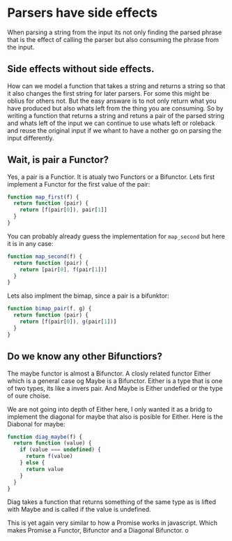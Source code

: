 # Parsers have side effects

When parsing a string from the input its not only finding the parsed phrase that is the effect of calling the parser but also consuming the phrase from the input.

## Side effects without side effects.

How can we model a function that takes a string and returns a string so that it also changes the first string for later parsers. For some this might be oblius for others not. But the easy answare is to not only return what you have produced but also whats left from the thing you are consuming. So by writing a function that returns a string and retuns a pair of the parsed string and whats left of the input we can continue to use whats left or roleback and reuse the original input if we whant to have a nother go on parsing the input differently.

## Wait, is pair a Functor?

Yes, a pair is a Functior. It is atualy two Functors or a Bifunctor. Lets first implement a Functor for the first value of the pair:

``` js
function map_first(f) {
  return function (pair) {
    return [f(pair[0]), pair[1]]
  }
}
```

You can probably already guess the implementation for `map_second` but here it is in any case:

``` js
function map_second(f) {
  return function (pair) {
    return [pair[0], f(pair[1])]
  }
}
```

Lets also implment the bimap, since a pair is a bifunktor:

``` js
function bimap_pair(f, g) {
  return function (pair) {
    return [f(pair[0]), g(pair[1])]
  }
}
```

## Do we know any other Bifunctiors?

The maybe functor is almost a Bifunctor. A closly related functor Either which is a general case og Maybe is a Bifunctor. Either is a type that is one of two types, its like a invers pair. And Maybe is Either undefied or the type of oure choise.

We are not going into depth of Either here, I only wanted it as a bridg to implement the diagonal for maybe that also is posible for Either. Here is the Diabonal for maybe:

``` js
function diag_maybe(f) {
  return function (value) {
    if (value === undefined) {
      return f(value)
    } else {
      return value
    }
  }
}
```

Diag takes a function that returns something of the same type as is lifted with Maybe and is called if the value is undefined.

This is yet again very similar to how a Promise works in javascript. Which makes Promise a Functor, Bifunctor and a Diagonal Bifunctor.
o
